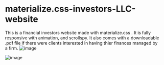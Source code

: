 # materialize.css-investors-LLC-website
This is a financial investors website made with materialize.css . It is fully responsive with animation, and scrollspy. It also comes with a downloadable .pdf file if there were clients interested in having thier finances managed by a firm. 
![image](https://user-images.githubusercontent.com/23155302/55515076-abfa2c00-5637-11e9-9499-a8e731e4ddd8.png)


![image](https://user-images.githubusercontent.com/23155302/42295943-93333ec4-7fbd-11e8-8c43-7bf426ccd172.png)
